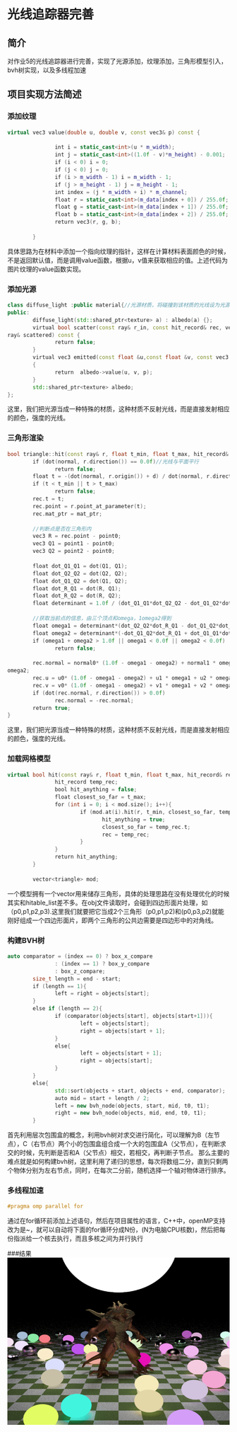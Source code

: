 # 光线追踪器完善



## 简介

对作业5的光线追踪器进行完善，实现了光源添加，纹理添加，三角形模型引入，bvh树实现，以及多线程加速



## 项目实现方法简述



### 添加纹理
``` c++
virtual vec3 value(double u, double v, const vec3& p) const {

               int i = static_cast<int>(u * m_width);
               int j = static_cast<int>((1.0f - v)*m_height) - 0.001;
               if (i < 0) i = 0;
               if (j < 0) j = 0;
               if (i > m_width - 1) i = m_width - 1;
               if (j > m_height - 1) j = m_height - 1;
               int index = (j * m_width + i) * m_channel;
               float r = static_cast<int>(m_data[index + 0]) / 255.0f;
               float g = static_cast<int>(m_data[index + 1]) / 255.0f;
               float b = static_cast<int>(m_data[index + 2]) / 255.0f;
               return vec3(r, g, b);

        }


```
具体思路为在材料中添加一个指向纹理的指针，这样在计算材料表面颜色的时候，不是返回默认值，而是调用value函数，根据u，v值来获取相应的值。上述代码为图片纹理的value函数实现。

### 添加光源
``` c++
class diffuse_light :public material{//光源材质，将碰撞到该材质的光线设为光源颜色，光源颜色的分量可以大于1，如（4，4，4）
public:
        diffuse_light(std::shared_ptr<texture> a) : albedo(a) {};
        virtual bool scatter(const ray& r_in, const hit_record& rec, vec3& attenuation, 
ray& scattered) const {
               return false;
        }
        virtual vec3 emitted(const float &u,const float &v, const vec3 &p) const
        {
               return  albedo->value(u, v, p);
        }
        std::shared_ptr<texture> albedo;
};
```
这里，我们把光源当成一种特殊的材质，这种材质不反射光线，而是直接发射相应的颜色，强度的光线。

### 三角形渲染
``` c++
bool triangle::hit(const ray& r, float t_min, float t_max, hit_record& rec) const{
        if (dot(normal, r.direction()) == 0.0f)//光线与平面平行
               return false;
        float t = -(dot(normal, r.origin()) + d) / dot(normal, r.direction());
        if (t < t_min || t > t_max)
               return false;
        rec.t = t;
        rec.point = r.point_at_parameter(t);
        rec.mat_ptr = mat_ptr;

        //判断点是否在三角形内
        vec3 R = rec.point - point0;
        vec3 Q1 = point1 - point0;
        vec3 Q2 = point2 - point0;

        float dot_Q1_Q1 = dot(Q1, Q1);
        float dot_Q2_Q2 = dot(Q2, Q2);
        float dot_Q1_Q2 = dot(Q1, Q2);
        float dot_R_Q1 = dot(R, Q1);
        float dot_R_Q2 = dot(R, Q2);
        float determinant = 1.0f / (dot_Q1_Q1*dot_Q2_Q2 - dot_Q1_Q2*dot_Q1_Q2);

        //获取当前点的信息，由三个顶点和omega，1omega2得到
        float omega1 = determinant*(dot_Q2_Q2*dot_R_Q1 - dot_Q1_Q2*dot_R_Q2);
        float omega2 = determinant*(-dot_Q1_Q2*dot_R_Q1 + dot_Q1_Q1*dot_R_Q2);
        if (omega1 + omega2 > 1.0f || omega1 < 0.0f || omega2 < 0.0f)
               return false;

        rec.normal = normal0* (1.0f - omega1 - omega2) + normal1 * omega1 + normal2 * 
omega2;
        rec.u = u0* (1.0f - omega1 - omega2) + u1 * omega1 + u2 * omega2;
        rec.v = v0* (1.0f - omega1 - omega2) + v1 * omega1 + v2 * omega2;
        if (dot(rec.normal, r.direction()) > 0.0f)
               rec.normal = -rec.normal;
        return true;
}
```
这里，我们把光源当成一种特殊的材质，这种材质不反射光线，而是直接发射相应的颜色，强度的光线。

### 加载网格模型
``` c++
virtual bool hit(const ray& r, float t_min, float t_max, hit_record& rec) const{
               hit_record temp_rec;
               bool hit_anything = false;
               float closest_so_far = t_max;
               for (int i = 0; i < mod.size(); i++){
                       if (mod.at(i).hit(r, t_min, closest_so_far, temp_rec)){
                              hit_anything = true;
                              closest_so_far = temp_rec.t;
                              rec = temp_rec;
                       }
               }
               return hit_anything;
        }

        vector<triangle> mod;
```
一个模型拥有一个vector用来储存三角形，具体的处理思路在没有处理优化的时候其实和hitable_list差不多。在obj文件读取时，会碰到四边形面片处理，如（p0,p1,p2,p3).这里我们就要把它当成2个三角形（p0,p1,p2)和(p0,p3,p2)就能刚好组成一个四边形面片，即两个三角形的公共边需要是四边形中的对角线。

### 构建BVH树
``` c++
auto comparator = (index == 0) ? box_x_compare
               : (index == 1) ? box_y_compare
               : box_z_compare;
        size_t length = end - start;
        if (length == 1){
               left = right = objects[start];
        }
        else if (length == 2){
               if (comparator(objects[start], objects[start+1])){
                       left = objects[start];
                       right = objects[start + 1];
               }
               else{
                       left = objects[start + 1];
                       right = objects[start];
               }
        }
        else{
               std::sort(objects + start, objects + end, comparator);
               auto mid = start + length / 2;
               left = new bvh_node(objects, start, mid, t0, t1);
               right = new bvh_node(objects, mid, end, t0, t1);
        }
```

首先利用层次包围盒的概念，利用bvh树对求交进行简化，可以理解为B（左节点），C（右节点）两个小的包围盒组合成一个大的包围盒A（父节点），在判断求交的时候，先判断是否和A（父节点）相交，若相交，再判断子节点。
那么主要的难点就是如何构建bvh树，这里利用了递归的思想，每次将数组二分，直到只剩两个物体分别为左右节点，同时，在每次二分前，随机选择一个轴对物体进行排序。

### 多线程加速
``` c++
#pragma omp parallel for
```
通过在for循环前添加上述语句，然后在项目属性的语言，C++中，openMP支持改为是~，就可以自动将下面的for循环分成N份，(N为电脑CPU核数)，然后把每份指派给一个核去执行，而且多核之间为并行执行


###结果
![image](https://github.com/saltlemon/ray_tracing/blob/master/%E5%85%89%E7%BA%BF%E8%BF%BD%E8%B8%AA.png)
